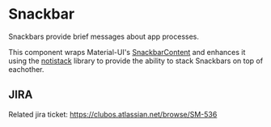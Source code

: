 # Snackbar
Snackbars provide brief messages about app processes.

This component wraps Material-UI's [SnackbarContent](https://material-ui.com/api/snackbar-content/) and enhances it
using the [notistack](https://iamhosseindhv.com/notistack) library to provide the ability to stack Snackbars on top of
eachother.

## JIRA
Related jira ticket: https://clubos.atlassian.net/browse/SM-536
